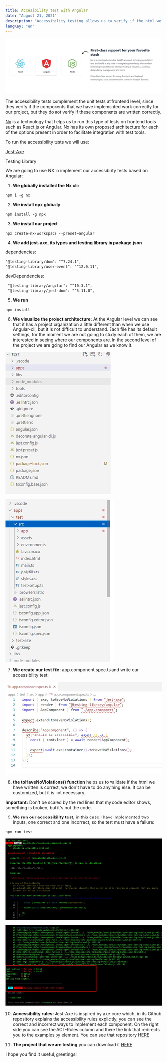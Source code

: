 ```yaml
---
title: Accesibility test with Angular
date: "August 21, 2021"
description: "Accessibility testing allows us to verify if the html we implement is correct, which ensures that users will be able to access all components and elements of new systems at the UI level."
langKey: "en"
---
```

![Blog](./images/post-title.jpg)

The accessibility tests complement the unit tests at frontend level, since they verify if the components that we have implemented work correctly for our project, but they do not verify if these components are written correctly. 

<a href="https://nx.dev/" target="_blank">Nx</a> is a technology that helps us to run this type of tests on frontend tools such as React.js or Angular. Nx has its own proposed architecture for each of the options present in order to facilitate integration with test tools.

To run the accessibility tests we will use:

<a href="https://github.com/nickcolley/jest-axe" target="_blank">Jest-Axe</a>

<a href="https://testing-library.com/" target="_blank">Testing Library</a>

We are going to use NX to implement our accessibility tests based on Angular:

1. **We globally installed the Nx cli:** 

```
npm i -g nx
```

2. **We install npx globally**

```
npm install -g npx
```

3. **We install our project**
```
npx create-nx-workspace --preset=angular
```

4. **We add jest-axe, its types and testing library in package.json**

dependencies:
```
"@testing-library/dom": "^7.24.1",
"@testing-library/user-event": "^12.0.11",
```

devDependencies:
```
 "@testing-library/angular": "^10.3.1",
 "@testing-library/jest-dom": "^5.11.0",
```

5. **We run**
```
npm install
```


6. **We visualize the project architecture:** At the Angular level we can see that it has a project organization a little different than when we use Angular-cli, but it is not difficult to understand. Each file has its default settings, for the moment we are not going to study each of them, we are interested in seeing where our components are. In the second level of the project we are going to find our Angular as we know it.

![Blog](./images/post4-1.jpg)

![Blog](./images/post4-2.jpg)

7. **We create our test file:** app.component.spec.ts and write our accessibility test:

![Blog](./images/post4-3.jpg)

8. **the toHaveNoViolations() function** helps us to validate if the html we have written is correct, we don't have to do anything else. It can be customized, but it is not necessary. 

**Important:** Don't be scared by the red lines that my code editor shows, something is broken, but it's not the code.

9. **We run our accessibility test,** in this case I have implemented two inputs, one correct and one incorrect, so the test must have a failure:
```
npm run test
```
![Blog](./images/post4-4.jpg)

![Blog](./images/post4-5.jpg)

10. **Accessibility rules:** Jest-Axe is inspired by axe-core which, in its Github repository explains the accessibility rules explicitly, you can see the correct and incorrect ways to implement each component. On the right side you can see the ACT-Rules column and there the link that redirects you to the examples by element. You can see that repository <a href="https://github.com/dequelabs/axe-core/blob/develop/doc/rule-descriptions.md" target="_blank">HERE</a>

11. **The project that we are testing** you can download it <a href="https://github.com/Alejandro04/NxAngular" target="_blank">HERE</a>

I hope you find it useful, greetings!
